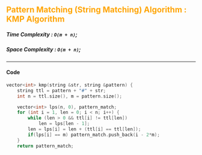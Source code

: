 <h2 style="color:orange;"> Pattern Matching (String Matching) Algorithm : KMP Algorithm </h2>

##### Time Complexity : `O(m + n)`;

##### Space Complexity : `O(m + n)`;

---

#### Code

```cpp
vector<int> kmp(string &str, string &pattern) {
    string ttl = pattern + "#" + str;
    int n = ttl.size(), m = pattern.size();

    vector<int> lps(n, 0), pattern_match;
    for (int i = 1, len = 0; i < n; i++) {
        while (len > 0 && ttl[i] != ttl[len])
            len = lps[len - 1];
        len = lps[i] = len + (ttl[i] == ttl[len]);
        if(lps[i] == m) pattern_match.push_back(i - 2*m);
    }
    return pattern_match;

```
